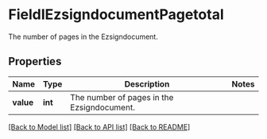 # FieldIEzsigndocumentPagetotal

The number of pages in the Ezsigndocument.

## Properties
Name | Type | Description | Notes
------------ | ------------- | ------------- | -------------
**value** | **int** | The number of pages in the Ezsigndocument. | 

[[Back to Model list]](../README.md#documentation-for-models) [[Back to API list]](../README.md#documentation-for-api-endpoints) [[Back to README]](../README.md)


